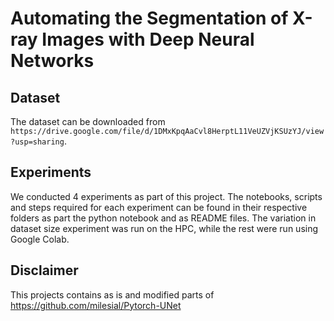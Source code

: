 # Automating the Segmentation of X-ray Images with Deep Neural Networks

## Dataset
The dataset can be downloaded from `https://drive.google.com/file/d/1DMxKpqAaCvl8HerptL11VeUZVjKSUzYJ/view?usp=sharing`.

## Experiments
We conducted 4 experiments as part of this project. The notebooks, scripts and steps required for each experiment can be found in their respective folders as part the python notebook and as README files. The variation in dataset size experiment was run on the HPC, while the rest were run using Google Colab.

## Disclaimer
This projects contains as is and modified parts of https://github.com/milesial/Pytorch-UNet
